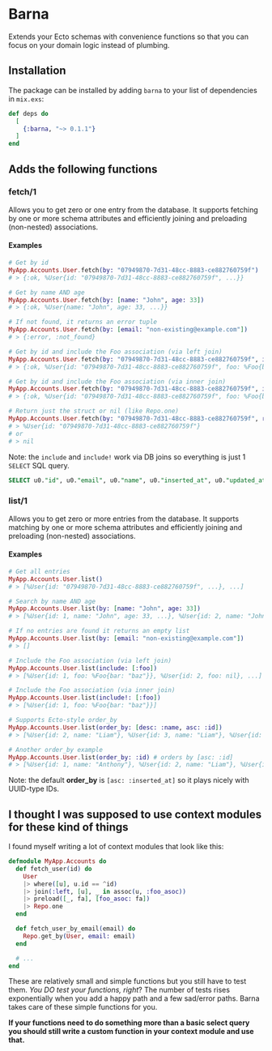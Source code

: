 # Barna

Extends your Ecto schemas with convenience functions so that you can focus on your domain logic instead of plumbing.

## Installation

The package can be installed by adding `barna` to your list of dependencies in `mix.exs`:

```elixir
def deps do
  [
    {:barna, "~> 0.1.1"}
  ]
end
```

## Adds the following functions
### fetch/1
Allows you to get zero or one entry from the database. It supports fetching by one or more schema attributes and efficiently joining and preloading (non-nested) associations.

#### Examples

```elixir
# Get by id
MyApp.Accounts.User.fetch(by: "07949870-7d31-48cc-8883-ce882760759f")
# > {:ok, %User{id: "07949870-7d31-48cc-8883-ce882760759f", ...}}

# Get by name AND age
MyApp.Accounts.User.fetch(by: [name: "John", age: 33])
# > {:ok, %User{name: "John", age: 33, ...}}

# If not found, it returns an error tuple
MyApp.Accounts.User.fetch(by: [email: "non-existing@example.com"])
# > {:error, :not_found}

# Get by id and include the Foo association (via left join)
MyApp.Accounts.User.fetch(by: "07949870-7d31-48cc-8883-ce882760759f", include: [:foo])
# > {:ok, %User{id: "07949870-7d31-48cc-8883-ce882760759f", foo: %Foo{bar: "baz"}}}

# Get by id and include the Foo association (via inner join)
MyApp.Accounts.User.fetch(by: "07949870-7d31-48cc-8883-ce882760759f", include!: [:foo])
# > {:ok, %User{id: "07949870-7d31-48cc-8883-ce882760759f", foo: %Foo{bar: "baz"}}}

# Return just the struct or nil (like Repo.one)
MyApp.Accounts.User.fetch(by: "07949870-7d31-48cc-8883-ce882760759f", result_as_tuple: false)
# > %User{id: "07949870-7d31-48cc-8883-ce882760759f"}
# or
# > nil
```

Note: the `include` and `include!` work via DB joins so everything is just 1 `SELECT` SQL query.

```sql
SELECT u0."id", u0."email", u0."name", u0."inserted_at", u0."updated_at", f1."bar", f1."inserted_at", f1."updated_at" FROM "users" AS u0 LEFT OUTER JOIN "foos" AS f1 ON f1."user_id" = u0."id" WHERE (TRUE AND (u0."id" = $1)) [<<7, 148, 152, 112, 125, 49, 72, 204, 136, 131, 206, 136, 39, 96, 117, 159>>]
```

### list/1
Allows you to get zero or more entries from the database. It supports matching by one or more schema attributes and efficiently joining and preloading (non-nested) associations.

#### Examples

```elixir
# Get all entries
MyApp.Accounts.User.list()
# > [%User{id: "07949870-7d31-48cc-8883-ce882760759f", ...}, ...]

# Search by name AND age
MyApp.Accounts.User.list(by: [name: "John", age: 33])
# > [%User{id: 1, name: "John", age: 33, ...}, %User{id: 2, name: "John", age: 33, ...}, ...]

# If no entries are found it returns an empty list
MyApp.Accounts.User.list(by: [email: "non-existing@example.com"])
# > []

# Include the Foo association (via left join)
MyApp.Accounts.User.list(include: [:foo])
# > [%User{id: 1, foo: %Foo{bar: "baz"}}, %User{id: 2, foo: nil}, ...]

# Include the Foo association (via inner join)
MyApp.Accounts.User.list(include!: [:foo])
# > [%User{id: 1, foo: %Foo{bar: "baz"}}]

# Supports Ecto-style order_by
MyApp.Accounts.User.list(order_by: [desc: :name, asc: :id])
# > [%User{id: 2, name: "Liam"}, %User{id: 3, name: "Liam"}, %User{id: 1, name: "Anthony"}, ...]

# Another order_by example
MyApp.Accounts.User.list(order_by: :id) # orders by [asc: :id]
# > [%User{id: 1, name: "Anthony"}, %User{id: 2, name: "Liam"}, %User{id: 3, name: "Liam"}, ...]
```

Note: the default **order_by** is `[asc: :inserted_at]` so it plays nicely with UUID-type IDs.

## I thought I was supposed to use context modules for these kind of things
I found myself writing a lot of context modules that look like this:

```elixir
defmodule MyApp.Accounts do
  def fetch_user(id) do
    User
    |> where([u], u.id == ^id)
    |> join(:left, [u], _ in assoc(u, :foo_asoc))
    |> preload([_, fa], [foo_asoc: fa])
    |> Repo.one
  end

  def fetch_user_by_email(email) do
    Repo.get_by(User, email: email)
  end

  # ...
end
```

These are relatively small and simple functions but you still have to test them. *You DO test your functions, right*? The number of tests rises exponentially when you add a happy path and a few sad/error paths. Barna takes care of these simple functions for you.

**If your functions need to do something more than a basic select query you should still write a custom function in your context module and use that.**

